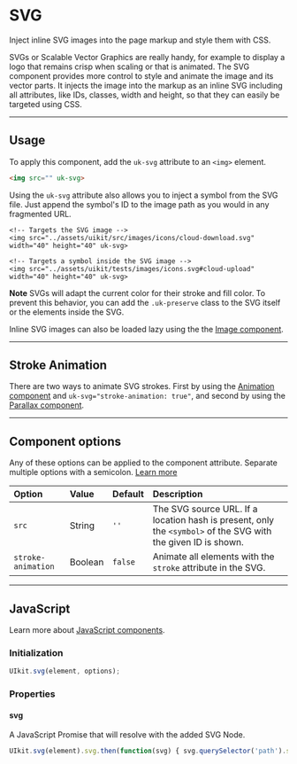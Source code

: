 # SVG

<p class="uk-text-lead">Inject inline SVG images into the page markup and style them with CSS.</p>

SVGs or Scalable Vector Graphics are really handy, for example to display a logo that remains crisp when scaling or that is animated. The SVG component provides more control to style and animate the image and its vector parts. It injects the image into the markup as an inline SVG including all attributes, like IDs, classes, width and height, so that they can easily be targeted using CSS.

***

## Usage

To apply this component, add the `uk-svg` attribute to an `<img>` element.

```html
<img src="" uk-svg>
```

Using the `uk-svg` attribute also allows you to inject a symbol from the SVG file. Just append the symbol's ID to the image path as you would in any fragmented URL.

```example
<!-- Targets the SVG image -->
<img src="../assets/uikit/src/images/icons/cloud-download.svg" width="40" height="40" uk-svg>

<!-- Targets a symbol inside the SVG image -->
<img src="../assets/uikit/tests/images/icons.svg#cloud-upload" width="40" height="40" uk-svg>
```

**Note** SVGs will adapt the current color for their stroke and fill color. To prevent this behavior, you can add the `.uk-preserve` class to the SVG itself or the elements inside the SVG.

Inline SVG images can also be loaded lazy using the the [Image component](image.md#inline-svg).

***

## Stroke Animation

There are two ways to animate SVG strokes. First by using the [Animation component](animation.md#svg-strokes) and `uk-svg="stroke-animation: true"`, and second by using the [Parallax component](parallax.md#svg-strokes).

***

## Component options

Any of these options can be applied to the component attribute. Separate multiple options with a semicolon. [Learn more](javascript.md#component-configuration)

| Option             | Value   | Default | Description                                                                                                   |
| :----------------- | :------ | :------ | :------------------------------------------------------------------------------------------------------------ |
| `src`              | String  | `''`    | The SVG source URL. If a location hash is present, only the `<symbol>` of the SVG with the given ID is shown. |
| `stroke-animation` | Boolean | `false` | Animate all elements with the `stroke` attribute in the SVG.                                                  |

***

## JavaScript

Learn more about [JavaScript components](javascript.md#programmatic-use).

### Initialization

```js
UIkit.svg(element, options);
```

### Properties

#### svg

A JavaScript Promise that will resolve with the added SVG Node.

```js
UIkit.svg(element).svg.then(function(svg) { svg.querySelector('path').style.stroke = 'red'; })
```

